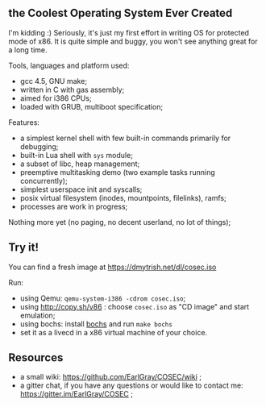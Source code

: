 the Coolest Operating System Ever Created
-----------------------------------------

I'm kidding :)
Seriously, it's just my first effort in writing OS for protected mode of x86.
It is quite simple and buggy, you won't see anything great for a long time.

Tools, languages and platform used:
- gcc 4.5, GNU make;
- written in C with gas assembly;
- aimed for i386 CPUs;
- loaded with GRUB, multiboot specification;

Features:
- a simplest kernel shell with few built-in commands primarily for debugging;
- built-in Lua shell with `sys` module;
- a subset of libc, heap management;
- preemptive multitasking demo (two example tasks running concurrently);
- simplest userspace init and syscalls;
- posix virtual filesystem (inodes, mountpoints, filelinks), ramfs;
- processes are work in progress;

Nothing more yet (no paging, no decent userland, no lot of things);


Try it!
-------

You can find a fresh image at https://dmytrish.net/dl/cosec.iso

Run:

- using Qemu: `qemu-system-i386 -cdrom cosec.iso`;
- using http://copy.sh/v86 : choose `cosec.iso` as "CD image" and start emulation;
- using bochs: install [bochs](http://bochs.sourceforge.net) and run `make bochs`
- set it as a livecd in a x86 virtual machine of your choice.

Resources
---------
- a small wiki: https://github.com/EarlGray/COSEC/wiki ;
- a gitter chat, if you have any questions or would like to contact me: https://gitter.im/EarlGray/COSEC ;
